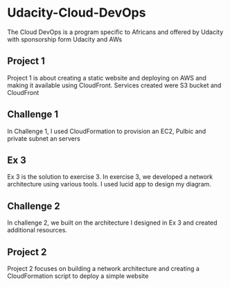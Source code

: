 # Udacity-Cloud-DevOps

The Cloud DevOps is a program specific to Africans and offered by Udacity with sponsorship form Udacity and AWs
## Project 1
Project 1 is about creating a static website and deploying on AWS and making it available using CloudFront. Services created were S3 bucket and CloudFront 

## Challenge 1
In Challenge 1, I used CloudFormation to provision an EC2, Pulbic and private subnet an servers

## Ex 3
Ex 3 is the solution to exercise 3. In exercise 3, we developed a network architecture using various tools. I used lucid app to design my diagram.

## Challenge 2
In challenge 2, we built on the architecture I designed in Ex 3 and created additional resources. 

## Project 2
Project 2 focuses on building a network architecture and creating a CloudFormation script to deploy a simple website
